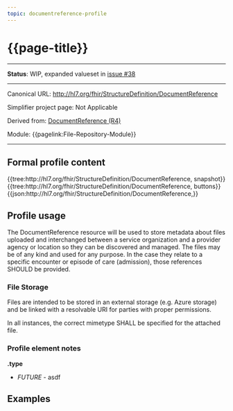 ```yaml
---
topic: documentreference-profile
---
```


# {{page-title}}

---

**Status**:  WIP, expanded valueset in [issue #38](https://github.com/enjoysparkling/signal-mso-fhir-profiles/issues/38)

---

Canonical URL: http://hl7.org/fhir/StructureDefinition/DocumentReference

Simplifier project page: Not Applicable

Derived from: [DocumentReference (R4)](http://hl7.org/fhir/R4/documentreference.html)

Module:  {{pagelink:File-Repository-Module}}

---

## Formal profile content
<tabs>
	<tab title="Tree snapshot">
		{{tree:http://hl7.org/fhir/StructureDefinition/DocumentReference, snapshot}}
	</tab>
	<tab title="Tree, diff/hybrid/snapshot">
		{{tree:http://hl7.org/fhir/StructureDefinition/DocumentReference, buttons}}
	</tab>
	<tab title="JSON">
		{{json:http://hl7.org/fhir/StructureDefinition/DocumentReference,}}
	</tab>
</tabs>

## Profile usage

The DocumentReference resource will be used to store metadata about files uploaded and interchanged between a service organization and a provider agency or location so they can be discovered and managed.  The files may be of any kind and used for any purpose.  In the case they relate to a specific encounter or episode of care (admission), those references SHOULD be provided.

### File Storage
Files are intended to be stored in an external storage (e.g. Azure storage) and be linked with a resolvable URI for parties with proper permissions.

In all instances, the correct mimetype SHALL be specified for the attached file.

### Profile element notes

**.type**
- *FUTURE* - asdf

## Examples

